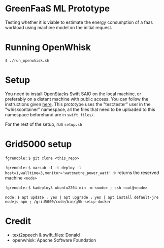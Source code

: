# GreenFaaS ML Prototype
Testing whether it is viable to estimate the energy consumption of a faas workload using machine model on the initial request.

# Running OpenWhisk

    $ ./run_openwhisk.sh

# Setup
You need to install OpenStacks Swift SAIO on the local machine, or preferably on a distant machine with public access. You can follow the instructions given [here](https://docs.openstack.org/swift/latest/development_saio.html). This prototype uses the "test:tester" user in the "whiskcontainer" namespace, all the files that need to be uploaded to this namespace beforehand are in `swift_files/`.

For the rest of the setup, run `setup.sh`

# Grid5000 setup
`fgrenoble:` `$ git clone <this_repo>`

`fgrenoble:` `$ oarsub -I -t deploy -l host=1,walltime=3,monitor='wattmetre_power_watt'` -> returns the reserved machine `<node>`

`fgrenoble:` `$ kadeploy3 ubuntu2204-min -m <node> ; ssh root@<node>`

`node:` `$ apt update ; yes | apt upgrade ; yes | apt install default-jre nodejs npm ; /grid5000/code/bin/g5k-setup-docker`

# Credit
- text2speech & swift_files: Donald 
- openwhisk: Apache Software Foundation
